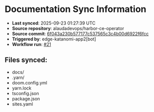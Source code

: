 # Documentation Sync Information

- **Last synced**: 2025-09-23 01:27:39 UTC
- **Source repository**: alaudadevops/harbor-ce-operator
- **Source commit**: [6f043a230b577177c537565c3c4b00d6922f6fcc](https://github.com/alaudadevops/harbor-ce-operator/commit/6f043a230b577177c537565c3c4b00d6922f6fcc)
- **Triggered by**: edge-katanomi-app2[bot]
- **Workflow run**: [#21](https://github.com/alaudadevops/harbor-ce-operator/actions/runs/17933156763)

## Files synced:
- docs/
- .yarn/
- doom.config.yml
- yarn.lock
- tsconfig.json
- package.json
- sites.yaml
